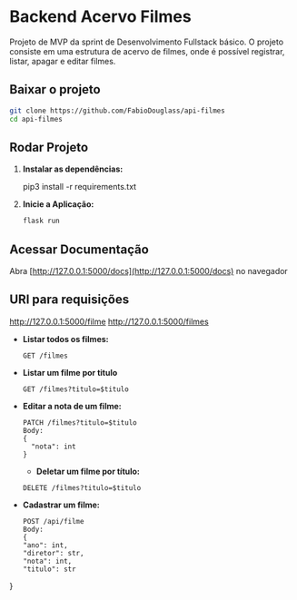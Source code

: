 # Backend Acervo Filmes

Projeto de MVP da sprint de Desenvolvimento Fullstack básico.
O projeto consiste em uma estrutura de acervo de filmes, onde é possível registrar, listar, apagar e editar filmes.

## Baixar o projeto

   ```bash
   git clone https://github.com/FabioDouglass/api-filmes
   cd api-filmes
   ```

## Rodar Projeto

1. **Instalar as dependências:**

   pip3 install -r requirements.txt

2. **Inicie a Aplicação:**

   ```bash
   flask run
   ```

## Acessar Documentação

Abra [http://127.0.0.1:5000/docs](http://127.0.0.1:5000/docs) no navegador

## URl para requisições

http://127.0.0.1:5000/filme
http://127.0.0.1:5000/filmes

- **Listar todos os filmes:**

  ```http
  GET /filmes
  ```

- **Listar um filme por titulo**

  ```http
  GET /filmes?titulo=$titulo

  ```

- **Editar a nota de um filme:**

  ```http
  PATCH /filmes?titulo=$titulo
  Body:
  {
    "nota": int
  }
  ```

  - **Deletar um filme por título:**

  ```http
  DELETE /filmes?titulo=$titulo
  ````

- **Cadastrar um filme:**

  ```http
  POST /api/filme
  Body:
  {
  "ano": int,
  "diretor": str,
  "nota": int,
  "titulo": str
}
 ```



  

  